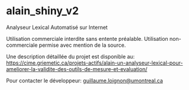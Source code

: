 # alain_shiny_v2
Analyseur Lexical Automatisé sur Internet

Utilisation commerciale interdite sans entente préalable. 
Utilisation non-commerciale permise avec mention de la source.

Une description détaillée du projet est disponible au:
https://cime.griemetic.ca/projets-actifs/alain-un-analyseur-lexical-pour-ameliorer-la-validite-des-outils-de-mesure-et-evaluation/

Pour contacter le développeur: 
guillaume.loignon@umontreal.ca

